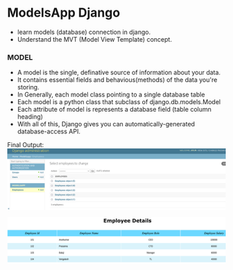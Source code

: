 # ModelsApp Django 

- learn models (database) connection in django.
- Understand the MVT (Model View Template) concept.

### MODEL
* A model is the single, definative source of information about your data.
* It contains essential fields and behavious(methods) of the data you're storing.
* In Generally, each model class pointing to a single database table
* Each model is a python class that subclass of django.db.models.Model
* Each attribute of model is represents a database field (table column heading)
* With all of this, Django gives you can automatically-generated database-access API.

Final Output:
![DjangoAdminstration](outputimages/Screenshot%202023-07-12%20at%2023-13-51%20Select%20employees%20to%20change%20Django%20site%20admin.png)

![output](outputimages/Screenshot%202023-07-12%20at%2023-27-52%20models.py.png)